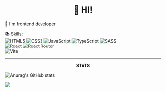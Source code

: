 <h1 align="center">👋 HI! </h1>

🔰 I'm frontend developer

📚 Skills: <br/> ![HTML5](https://img.shields.io/badge/html5-%23E34F26.svg?style=for-the-badge&logo=html5&logoColor=white) ![CSS3](https://img.shields.io/badge/css3-%231572B6.svg?style=for-the-badge&logo=css3&logoColor=white) ![JavaScript](https://img.shields.io/badge/javascript-%23323330.svg?style=for-the-badge&logo=javascript&logoColor=%23F7DF1E) ![TypeScript](https://img.shields.io/badge/typescript-%23007ACC.svg?style=for-the-badge&logo=typescript&logoColor=white) ![SASS](https://img.shields.io/badge/SASS-hotpink.svg?style=for-the-badge&logo=SASS&logoColor=white) <br/>
![React](https://img.shields.io/badge/react-%2320232a.svg?style=for-the-badge&logo=react&logoColor=%2361DAFB) ![React Router](https://img.shields.io/badge/React_Router-CA4245?style=for-the-badge&logo=react-router&logoColor=white) <br/>
![Vite](https://img.shields.io/badge/vite-%23646CFF.svg?style=for-the-badge&logo=vite&logoColor=white)  <br/>

---
**<p align="center"> 
STATS** 
</p> 

![Anurag's GitHub stats](https://github-readme-stats.vercel.app/api?username=ArtsyomPinevich&show_icons=true&theme=codeSTACKr) <br />

![](https://komarev.com/ghpvc/?username=ArtsyomPinevich&color=red) <br />

